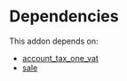 # Dependencies

This addon depends on:

- [account_tax_one_vat](https://github.com/bringout/oca-financial)
- [sale](https://github.com/bringout/oca-ocb-sale/tree/cfc4dbeb59ab3594bd1aa8f3bb16a1ee00557b4d/odoo-bringout-oca-ocb-sale)
